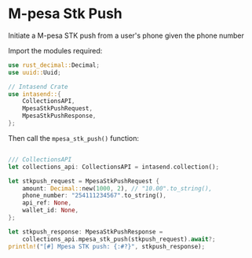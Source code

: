 # M-pesa Stk Push

Initiate a M-pesa STK push from a user's phone given the phone number

Import the modules required:

```rust
use rust_decimal::Decimal;
use uuid::Uuid;

// Intasend Crate
use intasend::{
    CollectionsAPI,
    MpesaStkPushRequest, 
    MpesaStkPushResponse,
};

```

Then call the `mpesa_stk_push()` function:
```rust

/// CollectionsAPI
let collections_api: CollectionsAPI = intasend.collection();

let stkpush_request = MpesaStkPushRequest {
    amount: Decimal::new(1000, 2), // "10.00".to_string(),
    phone_number: "254111234567".to_string(),
    api_ref: None,
    wallet_id: None,
};

let stkpush_response: MpesaStkPushResponse =
    collections_api.mpesa_stk_push(stkpush_request).await?;
println!("[#] Mpesa STK push: {:#?}", stkpush_response);

```